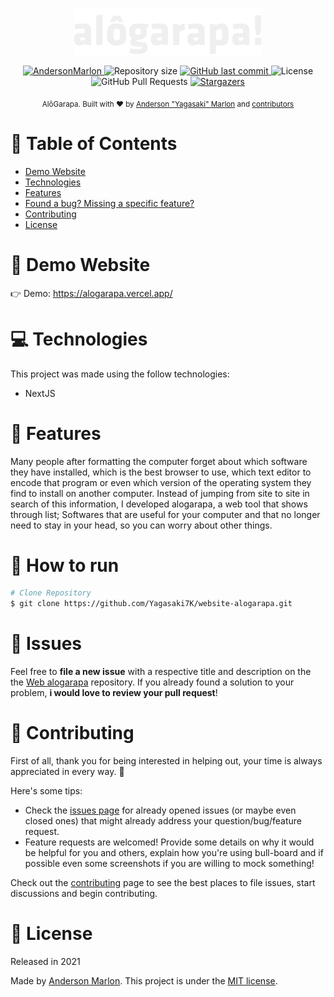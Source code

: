<p align="center">
   <img src="https://github.com/Yagasaki7K/website-alogarapa/blob/main/src/images/logo.png" width="300"/>
</p>

<p align="center">
   <a href="https://www.linkedin.com/in/andersonmarlon/">
      <img alt="AndersonMarlon" src="https://img.shields.io/badge/-AndersonMarlon-5965e0?style=flat&logo=Linkedin&logoColor=white" />
   </a>
  <img alt="Repository size" src="https://img.shields.io/github/repo-size/Yagasaki7K/website-alogarapa?color=00BFA6">

  <a href="https://github.com/Yagasaki7K/website-alogarapa/commits/master">
    <img alt="GitHub last commit" src="https://img.shields.io/github/last-commit/Yagasaki7K/website-alogarapa?color=00BFA6">
  </a>
  <img alt="License" src="https://img.shields.io/badge/license-MIT-5965e0">
  <img alt="GitHub Pull Requests" src="https://img.shields.io/github/issues-pr/Yagasaki7K/website-alogarapa?color=00BFA6" />
  <a href="https://github.com/Yagasaki7K/website-alogarapa/stargazers">
    <img alt="Stargazers" src="https://img.shields.io/github/stars/Yagasaki7K/website-alogarapa?color=00BFA6&logo=github">
  </a>
</p>

<div align="center">
  <sub>AlôGarapa. Built with ❤︎ by
    <a href="https://github.com/Yagasaki7K">Anderson "Yagasaki" Marlon</a> and
    <a href="https://github.com/Yagasaki7K/website-alogarapa/graphs/contributors">
      contributors
    </a>
  </sub>
</div>

# 📌 Table of Contents

* [Demo Website](#eyes-demo-website)
* [Technologies](#computer-technologies)
* [Features](#rocket-features)
* [Found a bug? Missing a specific feature?](#bug-issues)
* [Contributing](#tada-contributing)
* [License](#closed_book-license)

# 👀 Demo Website

👉  Demo: <https://alogarapa.vercel.app/>

# 💻 Technologies

This project was made using the follow technologies:

* NextJS

# 🚀 Features

Many people after formatting the computer forget about which software they have installed, which is the best browser to use, which text editor to encode that program or even which version of the operating system they find to install on another computer. Instead of jumping from site to site in search of this information, I developed alogarapa, a web tool that shows through list; Softwares that are useful for your computer and that no longer need to stay in your head, so you can worry about other things.

# 🚧 How to run

```bash
# Clone Repository
$ git clone https://github.com/Yagasaki7K/website-alogarapa.git
```

# 🐛 Issues

Feel free to **file a new issue** with a respective title and description on the the [Web alogarapa](https://github.com/Yagasaki7K/website-alogarapa/issues) repository. If you already found a solution to your problem, **i would love to review your pull request**!

# 🎉 Contributing

First of all, thank you for being interested in helping out, your time is always appreciated in every way. :100:

Here's some tips:

* Check the [issues page](https://github.com/Yagasaki7K/website-alogarapa/issues) for already opened issues (or maybe even closed ones) that might already address your question/bug/feature request.
* Feature requests are welcomed! Provide some details on why it would be helpful for you and others, explain how you're using bull-board and if possible even some screenshots if you are willing to mock something!

Check out the [contributing](./CONTRIBUTING.md) page to see the best places to file issues, start discussions and begin contributing.

# 📕 License

Released in 2021

Made by [Anderson Marlon](https://github.com/Yagasaki7K).
This project is under the [MIT license](./LICENSE).
